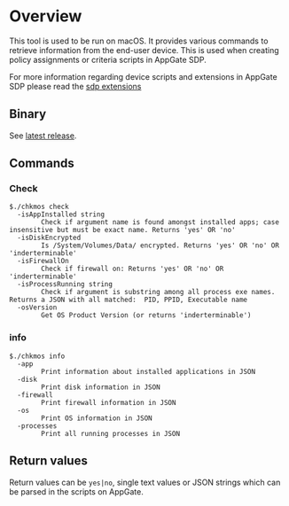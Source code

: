 # Overview
This tool is used to be run on macOS. It provides various commands to retrieve information from the end-user device. This is used when creating policy assignments or criteria scripts in AppGate SDP.

For more information regarding device scripts and extensions in AppGate SDP please read the [sdp extensions](https://github.com/appgate/sdp-extensions) 

## Binary
See [latest release](https://github.com/appgate/sdp-macos-check/releases/latest).

## Commands
### Check
```
$./chkmos check
  -isAppInstalled string
    	Check if argument name is found amongst installed apps; case insensitive but must be exact name. Returns 'yes' OR 'no'
  -isDiskEncrypted
    	Is /System/Volumes/Data/ encrypted. Returns 'yes' OR 'no' OR 'inderterminable'
  -isFirewallOn
    	Check if firewall on: Returns 'yes' OR 'no' OR 'inderterminable'
  -isProcessRunning string
    	Check if argument is substring among all process exe names. Returns a JSON with all matched:  PID, PPID, Executable name
  -osVersion
    	Get OS Product Version (or returns 'inderterminable')
```

### info
``` 
$./chkmos info
  -app
    	Print information about installed applications in JSON
  -disk
    	Print disk information in JSON
  -firewall
    	Print firewall information in JSON
  -os
    	Print OS information in JSON
  -processes
    	Print all running processes in JSON
```


## Return values
Return values can be `yes|no`, single text values or JSON strings which can be parsed in the scripts on AppGate.


